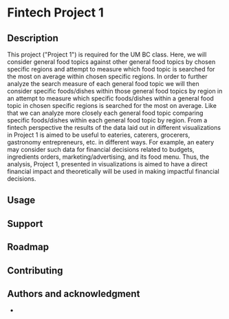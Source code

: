 # Fintech Project 1
## Description

This project ("Project 1") is required for the UM BC class. Here, we will consider general food topics against other general food topics by chosen specific regions and attempt to measure which food topic is searched for the most on average within chosen specific regions. In order to further analyze the search measure of each general food topic we will then consider specific foods/dishes within those general food topics by region in an attempt to measure which specific foods/dishes within a general food topic in chosen specific regions is searched for the most on average. Like that we can analyze more closely each general food topic comparing specific foods/dishes within each general food topic by region. From a fintech perspective the results of the data laid out in different visualizations in Project 1 is aimed to be useful to eateries, caterers, grocerers, gastronomy entrepreneurs, etc. in different ways. For example, an eatery may consider such data for financial decisions related to budgets, ingredients orders, marketing/advertising, and its food menu. Thus, the analysis, Project 1, presented in visualizations is aimed to have a direct financial impact and theoretically will be used in making impactful financial decisions.             


## Usage

## Support

## Roadmap

## Contributing

## Authors and acknowledgment

+
